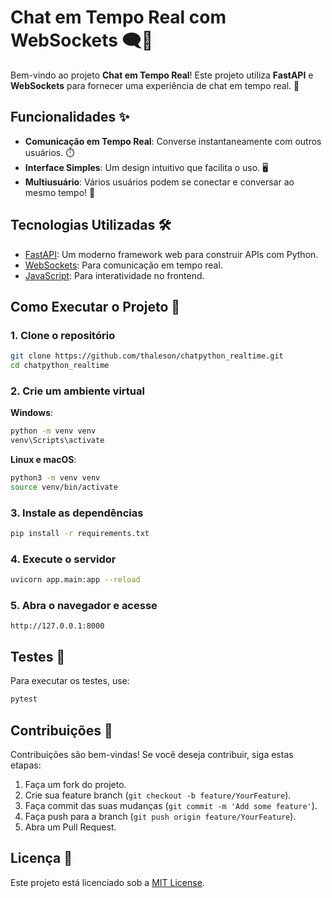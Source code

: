 # Chat em Tempo Real com WebSockets 🗨️💬

Bem-vindo ao projeto **Chat em Tempo Real**! Este projeto utiliza **FastAPI** e **WebSockets** para fornecer uma experiência de chat em tempo real. 🚀

## Funcionalidades ✨

- **Comunicação em Tempo Real**: Converse instantaneamente com outros usuários. ⏱️
- **Interface Simples**: Um design intuitivo que facilita o uso. 🖥️
- **Multiusuário**: Vários usuários podem se conectar e conversar ao mesmo tempo! 👥

## Tecnologias Utilizadas 🛠️

- [FastAPI](https://fastapi.tiangolo.com/): Um moderno framework web para construir APIs com Python.
- [WebSockets](https://websockets.readthedocs.io/en/stable/): Para comunicação em tempo real.
- [JavaScript](https://www.javascript.com/): Para interatividade no frontend.

## Como Executar o Projeto 🚀

### 1. Clone o repositório

```bash
git clone https://github.com/thaleson/chatpython_realtime.git
cd chatpython_realtime
```

### 2. Crie um ambiente virtual

**Windows**:
```bash
python -m venv venv
venv\Scripts\activate
```

**Linux e macOS**:
```bash
python3 -m venv venv
source venv/bin/activate
```

### 3. Instale as dependências

```bash
pip install -r requirements.txt
```

### 4. Execute o servidor

```bash
uvicorn app.main:app --reload
```

### 5. Abra o navegador e acesse

```
http://127.0.0.1:8000
```

## Testes 🧪

Para executar os testes, use:

```bash
pytest
```

## Contribuições 🤝

Contribuições são bem-vindas! Se você deseja contribuir, siga estas etapas:

1. Faça um fork do projeto.
2. Crie sua feature branch (`git checkout -b feature/YourFeature`).
3. Faça commit das suas mudanças (`git commit -m 'Add some feature'`).
4. Faça push para a branch (`git push origin feature/YourFeature`).
5. Abra um Pull Request.

## Licença 📄

Este projeto está licenciado sob a [MIT License](LICENSE).

